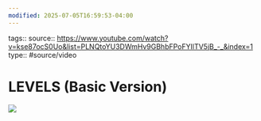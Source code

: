 ```yaml
---
modified: 2025-07-05T16:59:53-04:00
---
```

tags::
source:: https://www.youtube.com/watch?v=kse87ocS0Uo&list=PLNQtoYU3DWmHv9GBhbFPoFYIlTV5jB_-_&index=1
type:: #source/video 

# LEVELS (Basic Version)

![](https://www.youtube.com/watch?v=kse87ocS0Uo&list=PLNQtoYU3DWmHv9GBhbFPoFYIlTV5jB_-_&index=1)  

